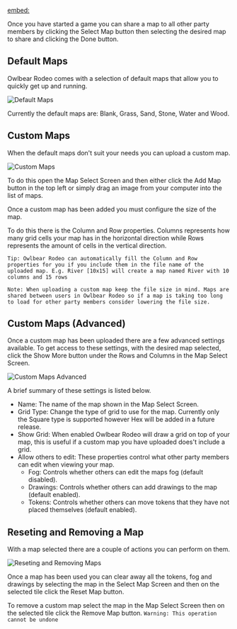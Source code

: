 [embed:](https://www.youtube.com/embed/ztLDznOpmsg)

Once you have started a game you can share a map to all other party members by clicking the Select Map button then selecting the desired map to share and clicking the Done button.

## Default Maps

Owlbear Rodeo comes with a selection of default maps that allow you to quickly get up and running.

![Default Maps](defaultMaps)

Currently the default maps are: Blank, Grass, Sand, Stone, Water and Wood.

## Custom Maps

When the default maps don't suit your needs you can upload a custom map.

![Custom Maps](customMaps)

To do this open the Map Select Screen and then either click the Add Map button in the top left or simply drag an image from your computer into the list of maps.

Once a custom map has been added you must configure the size of the map.

To do this there is the Column and Row properties. Columns represents how many grid cells your map has in the horizontal direction while Rows represents the amount of cells in the vertical direction.

`Tip: Owlbear Rodeo can automatically fill the Column and Row properties for you if you include them in the file name of the uploaded map. E.g. River [10x15] will create a map named River with 10 columns and 15 rows`

`Note: When uploading a custom map keep the file size in mind. Maps are shared between users in Owlbear Rodeo so if a map is taking too long to load for other party members consider lowering the file size.`

## Custom Maps (Advanced)

Once a custom map has been uploaded there are a few advanced settings available.
To get access to these settings, with the desired map selected, click the Show More button under the Rows and Columns in the Map Select Screen.

![Custom Maps Advanced](customMapsAdvanced)

A brief summary of these settings is listed below.

- Name: The name of the map shown in the Map Select Screen.
- Grid Type: Change the type of grid to use for the map. Currently only the Square type is supported however Hex will be added in a future release.
- Show Grid: When enabled Owlbear Rodeo will draw a grid on top of your map, this is useful if a custom map you have uploaded does't include a grid.
- Allow others to edit: These properties control what other party members can edit when viewing your map.
  - Fog: Controls whether others can edit the maps fog (default disabled).
  - Drawings: Controls whether others can add drawings to the map (default enabled).
  - Tokens: Controls whether others can move tokens that they have not placed themselves (default enabled).

## Reseting and Removing a Map

With a map selected there are a couple of actions you can perform on them.

![Reseting and Removing Maps](resetingAndRemovingMaps)

Once a map has been used you can clear away all the tokens, fog and drawings by selecting the map in the Select Map Screen and then on the selected tile click the Reset Map button.

To remove a custom map select the map in the Map Select Screen then on the selected tile click the Remove Map button.
`Warning: This operation cannot be undone`
